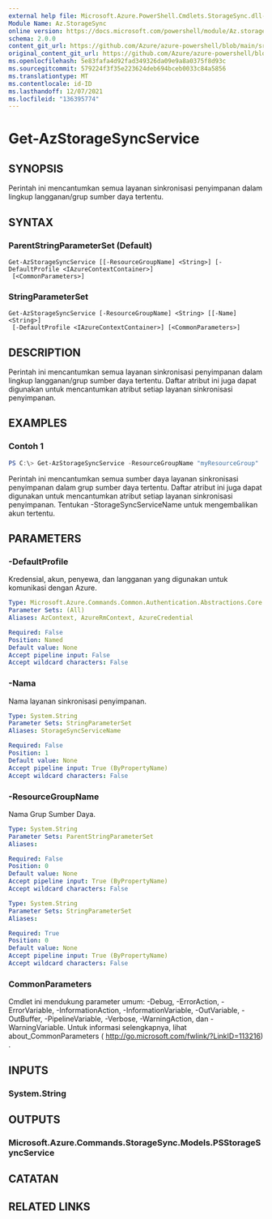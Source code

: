 ```yaml
---
external help file: Microsoft.Azure.PowerShell.Cmdlets.StorageSync.dll-Help.xml
Module Name: Az.StorageSync
online version: https://docs.microsoft.com/powershell/module/Az.storagesync/get-Azstoragesyncservice
schema: 2.0.0
content_git_url: https://github.com/Azure/azure-powershell/blob/main/src/StorageSync/StorageSync/help/Get-AzStorageSyncService.md
original_content_git_url: https://github.com/Azure/azure-powershell/blob/main/src/StorageSync/StorageSync/help/Get-AzStorageSyncService.md
ms.openlocfilehash: 5e83fafa4d92fad349326da09e9a8a0375f8d93c
ms.sourcegitcommit: 579224f3f35e223624deb694bceb0033c84a5856
ms.translationtype: MT
ms.contentlocale: id-ID
ms.lasthandoff: 12/07/2021
ms.locfileid: "136395774"
---
```

# Get-AzStorageSyncService

## SYNOPSIS
Perintah ini mencantumkan semua layanan sinkronisasi penyimpanan dalam lingkup langganan/grup sumber daya tertentu.

## SYNTAX

### ParentStringParameterSet (Default)
```
Get-AzStorageSyncService [[-ResourceGroupName] <String>] [-DefaultProfile <IAzureContextContainer>]
 [<CommonParameters>]
```

### StringParameterSet
```
Get-AzStorageSyncService [-ResourceGroupName] <String> [[-Name] <String>]
 [-DefaultProfile <IAzureContextContainer>] [<CommonParameters>]
```

## DESCRIPTION
Perintah ini mencantumkan semua layanan sinkronisasi penyimpanan dalam lingkup langganan/grup sumber daya tertentu. Daftar atribut ini juga dapat digunakan untuk mencantumkan atribut setiap layanan sinkronisasi penyimpanan.

## EXAMPLES

### Contoh 1
```powershell
PS C:\> Get-AzStorageSyncService -ResourceGroupName "myResourceGroup"
```

Perintah ini mencantumkan semua sumber daya layanan sinkronisasi penyimpanan dalam grup sumber daya tertentu. Daftar atribut ini juga dapat digunakan untuk mencantumkan atribut setiap layanan sinkronisasi penyimpanan. Tentukan -StorageSyncServiceName untuk mengembalikan akun tertentu.

## PARAMETERS

### -DefaultProfile
Kredensial, akun, penyewa, dan langganan yang digunakan untuk komunikasi dengan Azure.

```yaml
Type: Microsoft.Azure.Commands.Common.Authentication.Abstractions.Core.IAzureContextContainer
Parameter Sets: (All)
Aliases: AzContext, AzureRmContext, AzureCredential

Required: False
Position: Named
Default value: None
Accept pipeline input: False
Accept wildcard characters: False
```

### -Nama
Nama layanan sinkronisasi penyimpanan.

```yaml
Type: System.String
Parameter Sets: StringParameterSet
Aliases: StorageSyncServiceName

Required: False
Position: 1
Default value: None
Accept pipeline input: True (ByPropertyName)
Accept wildcard characters: False
```

### -ResourceGroupName
Nama Grup Sumber Daya.

```yaml
Type: System.String
Parameter Sets: ParentStringParameterSet
Aliases:

Required: False
Position: 0
Default value: None
Accept pipeline input: True (ByPropertyName)
Accept wildcard characters: False
```

```yaml
Type: System.String
Parameter Sets: StringParameterSet
Aliases:

Required: True
Position: 0
Default value: None
Accept pipeline input: True (ByPropertyName)
Accept wildcard characters: False
```

### CommonParameters
Cmdlet ini mendukung parameter umum: -Debug, -ErrorAction, -ErrorVariable, -InformationAction, -InformationVariable, -OutVariable, -OutBuffer, -PipelineVariable, -Verbose, -WarningAction, dan -WarningVariable. Untuk informasi selengkapnya, lihat about_CommonParameters ( http://go.microsoft.com/fwlink/?LinkID=113216) .

## INPUTS

### System.String

## OUTPUTS

### Microsoft.Azure.Commands.StorageSync.Models.PSStorageSyncService

## CATATAN

## RELATED LINKS
